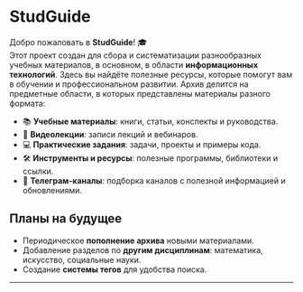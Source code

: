# StudGuide

Добро пожаловать в **StudGuide**! 🎓  
Этот проект создан для сбора и систематизации разнообразных учебных материалов, в основном, в области **информационных технологий**. Здесь вы найдёте полезные ресурсы, которые помогут вам в обучении и профессиональном развитии. Архив делится на предметные области, в которых представлены материалы разного формата:

- 📚 **Учебные материалы**: книги, статьи, конспекты и руководства.
- 🎥 **Видеолекции**: записи лекций и вебинаров.
- 💻 **Практические задания**: задачи, проекты и примеры кода.
- 🛠️ **Инструменты и ресурсы**: полезные программы, библиотеки и ссылки.
- 📢 **Телеграм-каналы**: подборка каналов с полезной информацией и обновлениями.

## Планы на будущее
- Периодическое **пополнение архива** новыми материалами.
- Добавление разделов по **другим дисциплинам**: математика, искусство, социальные науки.
- Создание **системы тегов** для удобства поиска.

---
